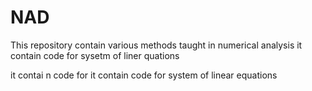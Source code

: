# NAD
This repository contain various  methods taught in numerical analysis 
it contain code for sysetm of liner quations

it contai n code for 
it contain code for system of linear equations
